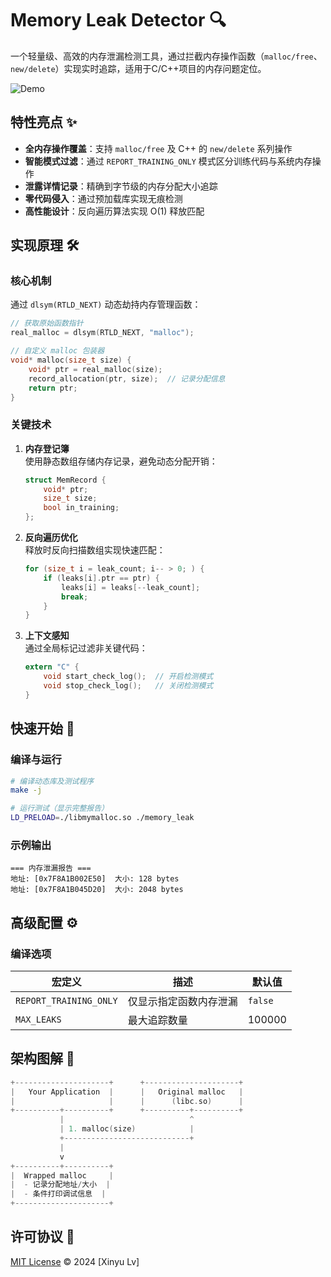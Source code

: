 # Memory Leak Detector 🔍

一个轻量级、高效的内存泄漏检测工具，通过拦截内存操作函数（`malloc/free`、`new/delete`）实现实时追踪，适用于C/C++项目的内存问题定位。

![Demo](https://via.placeholder.com/800x300?text=内存泄漏检测流程图) <!-- 建议替换实际截图 -->

## 特性亮点 ✨

- ​**全内存操作覆盖**：支持 `malloc/free` 及 C++ 的 `new/delete` 系列操作
- ​**智能模式过滤**：通过 `REPORT_TRAINING_ONLY` 模式区分训练代码与系统内存操作
- ​**泄露详情记录**：精确到字节级的内存分配大小追踪
- ​**零代码侵入**：通过预加载库实现无痕检测
- ​**高性能设计**：反向遍历算法实现 O(1) 释放匹配

## 实现原理 🛠️

### 核心机制
通过 `dlsym(RTLD_NEXT)` 动态劫持内存管理函数：
```c
// 获取原始函数指针
real_malloc = dlsym(RTLD_NEXT, "malloc"); 

// 自定义 malloc 包装器
void* malloc(size_t size) {
    void* ptr = real_malloc(size);
    record_allocation(ptr, size);  // 记录分配信息
    return ptr;
}
```

### 关键技术
1. ​**内存登记簿**​  
   使用静态数组存储内存记录，避免动态分配开销：
   ```c
   struct MemRecord {
       void* ptr;
       size_t size;
       bool in_training;
   };
   ```

2. ​**反向遍历优化**​  
   释放时反向扫描数组实现快速匹配：
   ```c
   for (size_t i = leak_count; i-- > 0; ) {
       if (leaks[i].ptr == ptr) {
           leaks[i] = leaks[--leak_count];
           break;
       }
   }
   ```

3. ​**上下文感知**​  
   通过全局标记过滤非关键代码：
   ```c
   extern "C" {
       void start_check_log();  // 开启检测模式
       void stop_check_log();   // 关闭检测模式
   }
   ```

## 快速开始 🚀

### 编译与运行
```bash
# 编译动态库及测试程序
make -j

# 运行测试（显示完整报告）
LD_PRELOAD=./libmymalloc.so ./memory_leak
```

### 示例输出
```text
=== 内存泄漏报告 ===
地址: [0x7F8A1B002E50]  大小: 128 bytes
地址: [0x7F8A1B045D20]  大小: 2048 bytes
```

## 高级配置 ⚙️

### 编译选项
| 宏定义                 | 描述                     | 默认值   |
|-----------------------|-------------------------|---------|
| `REPORT_TRAINING_ONLY` | 仅显示指定函数内存泄漏   | `false` |
| `MAX_LEAKS`           | 最大追踪数量             | 100000  |

## 架构图解 📐
```c
+---------------------+      +---------------------+
|   Your Application  |      |   Original malloc   |
|                     |      |      (libc.so)      |
+----------+----------+      +----------+----------+
           |                            ^
           | 1. malloc(size)            |
           +----------------------------+
           |
           v
+----------+----------+
|  Wrapped malloc     |
|  - 记录分配地址/大小  |
|  - 条件打印调试信息  |
+---------------------+
```

## 许可协议 📄
[MIT License](LICENSE) © 2024 [Xinyu Lv]
